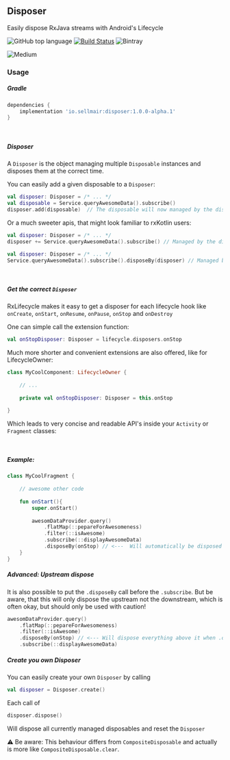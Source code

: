 ## Disposer
Easily dispose RxJava streams with Android's Lifecycle

![GitHub top language](https://img.shields.io/github/languages/top/sellmair/disposer.svg)
[![Build Status](https://travis-ci.org/sellmair/disposer.svg?branch=master)](https://travis-ci.org/sellmair/disposer)
![Bintray](https://img.shields.io/bintray/v/sellmair/sellmair/disposer.svg)

![Medium](https://medium.com/@sellmair/disposing-on-android-the-right-way-97bd55cbf970)

### Usage

##### Gradle

```groovy
dependencies {
    implementation 'io.sellmair:disposer:1.0.0-alpha.1'
}
```

<br>

##### Disposer
A ```Disposer``` is the object managing multiple ```Disposable``` instances and disposes them
at the correct time. 

You can easily add a given disposable to a ```Disposer```:

```kotlin
val disposer: Disposer = /* ... */
val disposable = Service.queryAwesomeData().subscribe()
disposer.add(disposable)  // The disposable will now managed by the disposer
```



Or a much sweeter apis, that might look familiar to rxKotlin users: 

```kotlin
val disposer: Disposer = /* ... */
disposer += Service.queryAwesomeData().subscribe() // Managed by the disposer
```

```kotlin
val disposer: Disposer = /* ... */
Service.queryAwesomeData().subscribe().disposeBy(disposer) // Managed by the disposer
```

<br>

##### Get the correct ```Disposer```

RxLifecycle makes it easy to get a disposer for each lifecycle hook like 
```onCreate```,  ```onStart```, ```onResume```, ```onPause```, ```onStop``` and ```onDestroy```


One can simple call the extension function:

```kotlin
val onStopDisposer: Disposer = lifecycle.disposers.onStop
```


Much more shorter and convenient extensions are also offered, like for LifecycleOwner:

```kotlin
class MyCoolComponent: LifecycleOwner {
    
    // ...
    
    private val onStopDisposer: Disposer = this.onStop

}
```

Which leads to very concise and readable API's inside your ```Activity``` or ```Fragment``` classes:


<br>


##### Example:

```kotlin
class MyCoolFragment {
    
    // awesome other code 
    
    fun onStart(){
        super.onStart()
        
        awesomDataProvider.query()
            .flatMap(::pepareForAwesomeness)
            .filter(::isAwesome)
            .subscribe(::displayAwesomeData)
            .disposeBy(onStop) // <---  Will automatically be disposed when onStop() is called.
    }
}
```



##### Advanced: Upstream dispose

It is also possible to put the ```.disposeBy``` call before the ```.subscribe```. 
But be aware, that this will only dispose the upstream not the downstream, which is 
often okay, but should only be used with caution!

```kotlin
awesomDataProvider.query()
    .flatMap(::pepareForAwesomeness)
    .filter(::isAwesome)
    .disposeBy(onStop) // <--- Will dispose everything above it when .onStop() is called
    .subscribe(::displayAwesomeData)
```


##### Create you own Disposer

You can easily create your own ```Disposer``` by calling

```kotlin
val disposer = Disposer.create()
```

Each call of 
```kotlin
disposer.dispose()
```

Will dispose all currently managed disposables and reset the ```Disposer```

⚠️ Be aware: This behaviour differs from ```CompositeDisposable``` and actually
is more like ```CompositeDisposable.clear```. 
